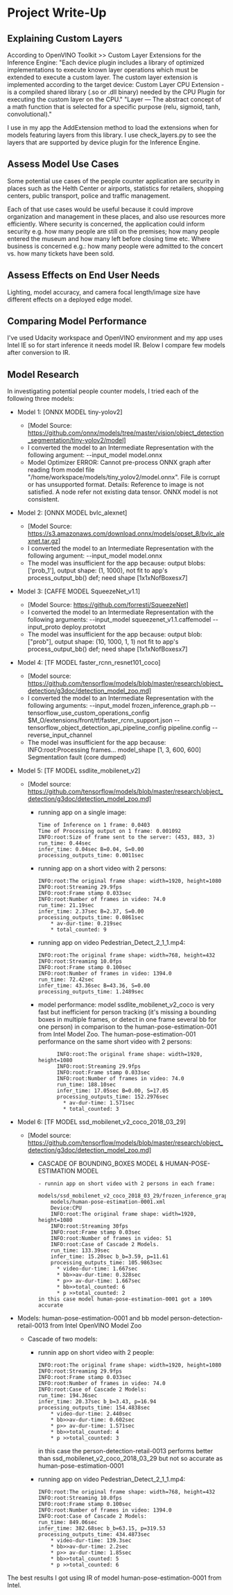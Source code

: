 # Project Write-Up

## Explaining Custom Layers

According to OpenVINO Toolkit >> Custom Layer Extensions for the Inference Engine:
"Each device plugin includes a library of optimized implementations to execute known layer operations which must be extended to execute a custom layer. 
The custom layer extension is implemented according to the target device:
Custom Layer CPU Extension - is a compiled shared library (.so or .dll binary) needed by the CPU Plugin for executing the custom layer on the CPU."
"Layer — The abstract concept of a math function that is selected for a specific purpose (relu, sigmoid, tanh, convolutional)." 

I use in my app the AddExtension method to load the extensions when for models featuring layers from this library.
I use check_layers.py to see the layers that are supported by device plugin for the Inference Engine.

## Assess Model Use Cases

Some potential use cases of the people counter application are security in places such as the Helth Center or airports, statistics for retailers, shopping centers, public transport, police and traffic management.

Each of that use cases would be useful because it could improve organization and management in these places, and also use resources more efficiently. Where security is concerned, the application could inform security e.g. how many people are still on the premises; how many people entered the museum and how many left before closing time etc. Where business is concerned e.g.: how many people were admitted to the concert vs. how many tickets have been sold.

## Assess Effects on End User Needs

Lighting, model accuracy, and camera focal length/image size have different effects on a
deployed edge model.

## Comparing Model Performance
I've used Udacity workspace and OpenVINO environment and my app uses Intel IE so for start inference it needs model IR. Below I compare few models after conversion to IR.

## Model Research

In investigating potential people counter models, I tried each of the following three models:

- Model 1: [ONNX MODEL tiny-yolov2]
  - [Model Source: https://github.com/onnx/models/tree/master/vision/object_detection_segmentation/tiny-yolov2/model]
  - I converted the model to an Intermediate Representation with the following argument: --input_model model.onnx
  - Model Optimizer ERROR: Cannot pre-process ONNX graph after reading from model file "/home/workspace/models/tiny_yolov2/model.onnx". File is corrupt or has unsupported format. 
Details: Reference to image is not satisfied. A node refer not existing data tensor. ONNX model is not consistent.
  
- Model 2: [ONNX MODEL bvlc_alexnet]
  - [Model Source: https://s3.amazonaws.com/download.onnx/models/opset_8/bvlc_alexnet.tar.gz]
  - I converted the model to an Intermediate Representation with the following argument: --input_model model.onnx
  - The model was insufficient for the app because: output blobs: ['prob_1'], output shape: (1, 1000), not fit to app's process_output_bb() def; need shape [1x1xNofBoxesx7]

- Model 3: [CAFFE MODEL SqueezeNet_v1.1]
  - [Model Source: https://github.com/forresti/SqueezeNet]
  - I converted the model to an Intermediate Representation with the following arguments: --input_model squeezenet_v1.1.caffemodel --input_proto deploy.prototxt
  - The model was insufficient for the app because: output blob: ["prob"], output shape: (10, 1000, 1, 1) not fit to app's process_output_bb() def; need shape [1x1xNofBoxesx7]

- Model 4: [TF MODEL faster_rcnn_resnet101_coco]
  - [Model source: https://github.com/tensorflow/models/blob/master/research/object_detection/g3doc/detection_model_zoo.md]
  - I converted the model to an Intermediate Representation with the following arguments: --input_model frozen_inference_graph.pb --tensorflow_use_custom_operations_config $M_O/extensions/front/tf/faster_rcnn_support.json  --tensorflow_object_detection_api_pipeline_config pipeline.config --reverse_input_channel
  - The model was insufficient for the app because: INFO:root:Processing frames...   model_shape [1, 3, 600, 600]   Segmentation fault (core dumped)

- Model 5: [TF MODEL ssdlite_mobilenet_v2]
  - [Model source: https://github.com/tensorflow/models/blob/master/research/object_detection/g3doc/detection_model_zoo.md]
    - running app on a single image:
  
          Time of Inference on 1 frame: 0.0403   
          Time of Processing output on 1 frame: 0.001092  
          INFO:root:Size of frame sent to the server: (453, 883, 3)    
          run_time: 0.44sec    
          infer_time: 0.04sec B=0.04, S=0.00
          processing_outputs_time: 0.0011sec
    
    - running app on a short video with 2 persons:

          INFO:root:The original frame shape: width=1920, height=1080
          INFO:root:Streaming 29.9fps
          INFO:root:Frame stamp 0.033sec
          INFO:root:Number of frames in video: 74.0
          run_time: 21.19sec
          infer_time: 2.37sec B=2.37, S=0.00
          processing_outputs_time: 0.0861sec
              * av-dur-time: 0.219sec
              * total_counted: 9
    
    - running app on video Pedestrian_Detect_2_1_1.mp4:

          INFO:root:The original frame shape: width=768, height=432
          INFO:root:Streaming 10.0fps
          INFO:root:Frame stamp 0.100sec
          INFO:root:Number of frames in video: 1394.0
          run_time: 72.42sec
          infer_time: 43.36sec B=43.36, S=0.00
          processing_outputs_time: 1.2489sec
    
    - model performance: 
        model ssdlite_mobilenet_v2_coco is very fast but inefficient for person tracking (it's missing a bounding boxes in multiple frames, or detect in one frame several bb for one person) in comparison to the human-pose-estimation-001 from Intel Model Zoo.  The human-pose-estimation-001 performance on the same short video with 2 persons:
  
                INFO:root:The original frame shape: width=1920, height=1080
                INFO:root:Streaming 29.9fps
                INFO:root:Frame stamp 0.033sec
                INFO:root:Number of frames in video: 74.0
                run_time: 188.10sec
                infer_time: 17.05sec B=0.00, S=17.05
                processing_outputs_time: 152.2976sec
                  * av-dur-time: 1.571sec
                  * total_counted: 3
    
- Model 6: [TF MODEL ssd_mobilenet_v2_coco_2018_03_29]
  - [Model source: https://github.com/tensorflow/models/blob/master/research/object_detection/g3doc/detection_model_zoo.md]

    - CASCADE OF BOUNDING_BOXES MODEL & HUMAN-POSE-ESTIMATION MODEL
  
          - runnin app on short video with 2 persons in each frame:
              models/ssd_mobilenet_v2_coco_2018_03_29/frozen_inference_graph.xml
              models/human-pose-estimation-0001.xml
              Device:CPU
              INFO:root:The original frame shape: width=1920, height=1080
              INFO:root:Streaming 30fps
              INFO:root:Frame stamp 0.03sec
              INFO:root:Number of frames in video: 51
              INFO:root:Case of Cascade 2 Models.
              run_time: 133.39sec
              infer_time: 15.20sec b_b=3.59, p=11.61
              processing_outputs_time: 105.9863sec
                * video-dur-time: 1.667sec
                * bb>>av-dur-time: 0.328sec
                * p>> av-dur-time: 1.667sec
                * bb>>total_counted: 6
                * p >>total_counted: 2
          in this case model human-pose-estimation-0001 got a 100% accurate

- Models: human-pose-estimation-0001 and bb model person-detection-retail-0013 from Intel OpenVINO Model Zoo
     
    - Cascade of two models:
  
        - runnin app on short video with 2 people:
    
              INFO:root:The original frame shape: width=1920, height=1080
              INFO:root:Streaming 29.9fps
              INFO:root:Frame stamp 0.033sec
              INFO:root:Number of frames in video: 74.0
              INFO:root:Case of Cascade 2 Models:
              run_time: 194.36sec
              infer_time: 20.37sec b_b=3.43, p=16.94
              processing_outputs_time: 154.4838sec
                  * video-dur-time: 2.440sec
                  * bb>>av-dur-time: 0.602sec
                  * p>> av-dur-time: 1.571sec
                  * bb>>total_counted: 4
                  * p >>total_counted: 3
          in this case the person-detection-retail-0013 performs better than ssd_mobilenet_v2_coco_2018_03_29 but not so accurate as human-pose-estimation-0001 
   
        - running app on video Pedestrian_Detect_2_1_1.mp4:
    
              INFO:root:The original frame shape: width=768, height=432
              INFO:root:Streaming 10.0fps
              INFO:root:Frame stamp 0.100sec
              INFO:root:Number of frames in video: 1394.0
              INFO:root:Case of Cascade 2 Models:
              run_time: 849.06sec
              infer_time: 382.68sec b_b=63.15, p=319.53
              processing_outputs_time: 434.4873sec
                  * video-dur-time: 139.3sec
                  * bb>>av-dur-time: 2.2sec
                  * p>> av-dur-time: 1.85sec
                  * bb>>total_counted: 5
                  * p >>total_counted: 6

The best results I got using IR of model human-pose-estimation-0001 from Intel. 
